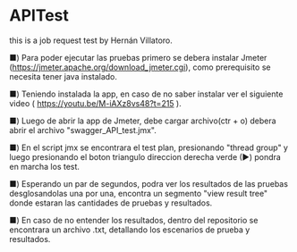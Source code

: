 # APITest
this is a job request test by Hernán Villatoro.


■) Para poder ejecutar las pruebas primero se debera instalar Jmeter (https://jmeter.apache.org/download_jmeter.cgi), como prerequisito se necesita tener java instalado.

■) Teniendo instalada la app, en caso de no saber instalar ver el siguiente video ( https://youtu.be/M-iAXz8vs48?t=215 ).

■) Luego de abrir la app de Jmeter, debe cargar archivo(ctr + o) debera abrir el archivo "swagger_API_test.jmx".

■) En el script jmx se encontrara el test plan, presionando "thread group" y luego presionando el boton triangulo direccion derecha verde (►) pondra en marcha los test.

■) Esperando un par de segundos, podra ver los resultados de las pruebas desglosandolas una por una, encontra un segmento "view result tree" donde estaran las cantidades de      pruebas y resultados.

■) En caso de no entender los resultados, dentro del repositorio se encontrara un archivo .txt, detallando los escenarios de prueba y resultados.
